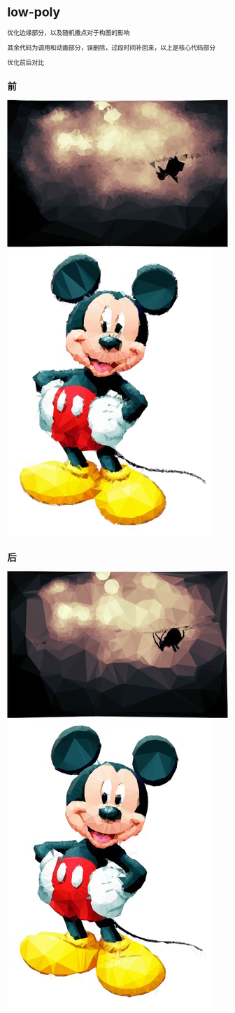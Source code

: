 # low-poly
优化边缘部分，以及随机撒点对于构图的影响


其余代码为调用和动画部分，误删除，过段时间补回来，以上是核心代码部分

优化前后对比

## 前

![效果图](https://github.com/Briny131/low-poly/blob/master/image/%E5%89%8D.png?raw=true)
![效果图](https://github.com/Briny131/low-poly/blob/master/image/%E6%9C%AA%E4%BC%98%E5%8C%96.png?raw=true)

## 后

![效果图](https://github.com/Briny131/low-poly/blob/master/image/%E5%90%8E.png?raw=true)
![效果图](https://github.com/Briny131/low-poly/blob/master/image/%E4%BC%98%E5%8C%96.png?raw=true)